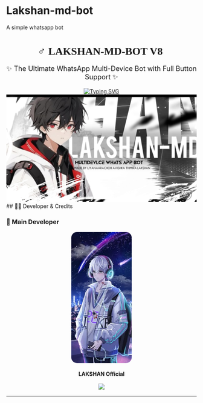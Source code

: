 # Lakshan-md-bot
A simple whatsapp bot
<h1 align="center" style="font-family: 'Ribeye', cursive;">🧚‍♂️ LAKSHAN-MD-BOT V8 🤍</h1>
<p align="center" style="font-size: 18px;">✨ The Ultimate WhatsApp Multi-Device Bot with Full Button Support ✨</p>

<div align="center">
  <a href="https://git.io/typing-svg">
  <img src="https://readme-typing-svg.demolab.com?font=Ribeye&size=40&pause=1000&color=00FFD1&center=true&width=800&height=80&lines=Welcome+to+Lakshan-MD;Your+Smart+Group+Assistant;By+Lakshan+Official" alt="Typing SVG" />
  </a>
</div>



  <img src="https://github.com/avishkal428/Lakshan-md-bot/blob/4c46edeef90f8530f3c2cc8088c415388cb648d9/IMG-20250807-WA0075.jpg"/>
## 👨‍💻 Developer & Credits

### 👑 Main Developer

<div align="center">
  <img src="https://github.com/avishkal428/Lakshan-md-bot/blob/main/IMG-20250816-WA0006.jpg" width="160" style="border-radius: 15px;" />
  <br><br>
  <strong>LAKSHAN Official</strong><br><br>
  </a>
  <a href="https://wa.me/94725337806">
    <img src="https://img.shields.io/badge/WhatsApp-Chat%20Now-25D366?style=for-the-badge&logo=whatsapp" />
  </a>
</div>

---
